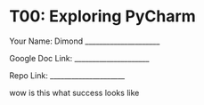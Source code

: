 # T00: Exploring PyCharm

Your Name: Dimond _____________________
            
Google Doc Link: _____________________

Repo Link: _____________________

wow is this what success looks like 